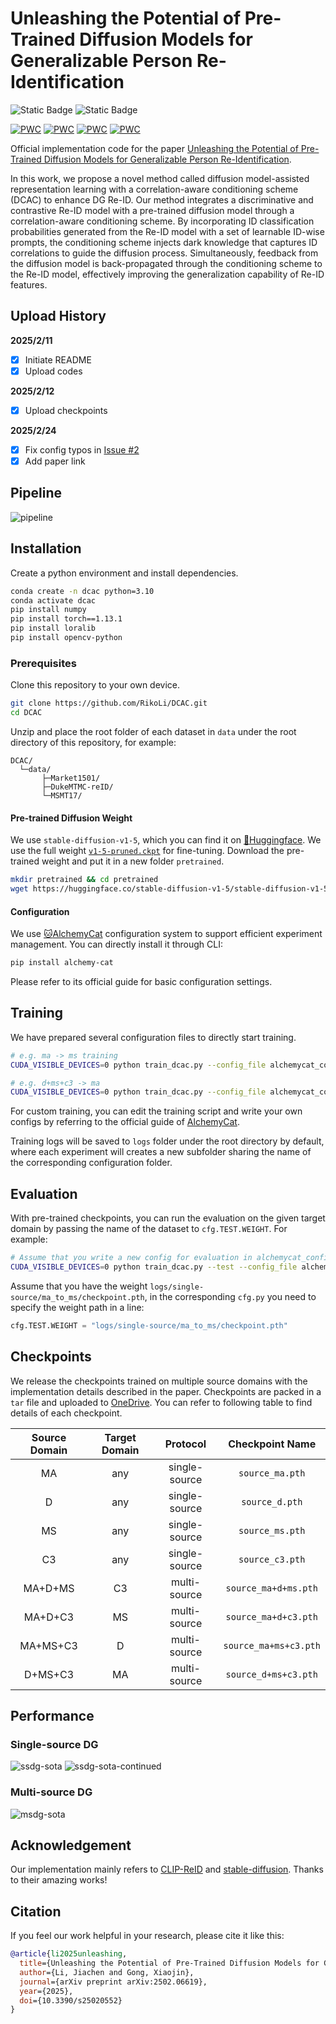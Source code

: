 # Unleashing the Potential of Pre-Trained Diffusion Models for Generalizable Person Re-Identification

![Static Badge](https://img.shields.io/badge/python-3.10-blue)
![Static Badge](https://img.shields.io/badge/torch-1.13.1-orange)

[![PWC](https://img.shields.io/endpoint.svg?url=https://paperswithcode.com/badge/unleashing-the-potential-of-pre-trained/generalizable-person-re-identification-on-21)](https://paperswithcode.com/sota/generalizable-person-re-identification-on-21?p=unleashing-the-potential-of-pre-trained)
[![PWC](https://img.shields.io/endpoint.svg?url=https://paperswithcode.com/badge/unleashing-the-potential-of-pre-trained/generalizable-person-re-identification-on-23)](https://paperswithcode.com/sota/generalizable-person-re-identification-on-23?p=unleashing-the-potential-of-pre-trained)
[![PWC](https://img.shields.io/endpoint.svg?url=https://paperswithcode.com/badge/unleashing-the-potential-of-pre-trained/generalizable-person-re-identification-on-22)](https://paperswithcode.com/sota/generalizable-person-re-identification-on-22?p=unleashing-the-potential-of-pre-trained)
[![PWC](https://img.shields.io/endpoint.svg?url=https://paperswithcode.com/badge/unleashing-the-potential-of-pre-trained/generalizable-person-re-identification-on-20)](https://paperswithcode.com/sota/generalizable-person-re-identification-on-20?p=unleashing-the-potential-of-pre-trained)


Official implementation code for the paper [Unleashing the Potential of Pre-Trained Diffusion Models for Generalizable Person Re-Identification](https://arxiv.org/abs/2502.06619).

In this work, we propose a novel method called diffusion model-assisted representation learning with a correlation-aware conditioning scheme (DCAC) to enhance DG Re-ID. Our method integrates a discriminative and contrastive Re-ID model with a pre-trained diffusion model through a correlation-aware conditioning scheme. By incorporating ID classification probabilities generated from the Re-ID model with a set of learnable ID-wise prompts, the conditioning scheme injects dark knowledge that captures ID correlations to guide the diffusion process. Simultaneously, feedback from the diffusion model is back-propagated through the conditioning scheme to the Re-ID model, effectively improving the generalization capability of Re-ID features.

## Upload History

**2025/2/11**

- [x] Initiate README
- [x] Upload codes

**2025/2/12**

- [x] Upload checkpoints

**2025/2/24**

- [x] Fix config typos in [Issue #2](https://github.com/RikoLi/DCAC/issues/2#issuecomment-2677366584)
- [x] Add paper link

## Pipeline

![pipeline](assets/pipeline.png)

## Installation

Create a python environment and install dependencies.

```bash
conda create -n dcac python=3.10
conda activate dcac
pip install numpy
pip install torch==1.13.1
pip install loralib
pip install opencv-python
```

### Prerequisites

Clone this repository to your own device.

```bash
git clone https://github.com/RikoLi/DCAC.git
cd DCAC
```

Unzip and place the root folder of each dataset in `data` under the root directory of this repository, for example:

```
DCAC/
  └─data/
       ├─Market1501/
       ├─DukeMTMC-reID/
       └─MSMT17/
```

#### Pre-trained Diffusion Weight

We use `stable-diffusion-v1-5`, which you can find it on [🤗Huggingface](https://huggingface.co/stable-diffusion-v1-5/stable-diffusion-v1-5). We use the full weight [`v1-5-pruned.ckpt`](https://huggingface.co/stable-diffusion-v1-5/stable-diffusion-v1-5/blob/main/v1-5-pruned.ckpt) for fine-tuning. Download the pre-trained weight and put it in a new folder `pretrained`.

```bash
mkdir pretrained && cd pretrained
wget https://huggingface.co/stable-diffusion-v1-5/stable-diffusion-v1-5/blob/main/v1-5-pruned.ckpt
```

#### Configuration

We use [:cat:AlchemyCat](https://github.com/HAL-42/AlchemyCat) configuration system to support efficient experiment management. You can directly install it through CLI:

```bash
pip install alchemy-cat
```

Please refer to its official guide for basic configuration settings.

## Training

We have prepared several configuration files to directly start training.

```bash
# e.g. ma -> ms training
CUDA_VISIBLE_DEVICES=0 python train_dcac.py --config_file alchemycat_configs/single-source/ma_to_ms/cfg.py

# e.g. d+ms+c3 -> ma
CUDA_VISIBLE_DEVICES=0 python train_dcac.py --config_file alchemycat_configs/multi-source/d+ms+c3_to_ma/cfg.py
```

For custom training, you can edit the training script and write your own configs by referring to the official guide of [AlchemyCat](https://github.com/HAL-42/AlchemyCat).

Training logs will be saved to `logs` folder under the root directory by default, where each experiment will creates a new subfolder sharing the name of the corresponding configuration folder.

## Evaluation

With pre-trained checkpoints, you can run the evaluation on the given target domain by passing the name of the dataset to `cfg.TEST.WEIGHT`. For example:

```bash
# Assume that you write a new config for evaluation in alchemycat_configs/test/cfg.py
CUDA_VISIBLE_DEVICES=0 python train_dcac.py --test --config_file alchemycat_configs/test/cfg.py
```

Assume that you have the weight `logs/single-source/ma_to_ms/checkpoint.pth`, in the corresponding `cfg.py` you need to specify the weight path in a line:

```python
cfg.TEST.WEIGHT = "logs/single-source/ma_to_ms/checkpoint.pth"
```

## Checkpoints

We release the checkpoints trained on multiple source domains with the implementation details described in the paper. Checkpoints are packed in a `tar` file and uploaded to [OneDrive](https://zjueducn-my.sharepoint.com/:u:/g/personal/hal_42_zju_edu_cn/EX31S3SEpdVDmGPWq6aT2_8BdlqUL-DzoUz7yrM5xyQx7w?e=Z0mmCL). You can refer to following table to find details of each checkpoint.

Source Domain | Target Domain | Protocol | Checkpoint Name
:--: | :--: | :--: | :--:
MA | any | single-source | `source_ma.pth`
D | any | single-source | `source_d.pth`
MS | any | single-source | `source_ms.pth`
C3 | any | single-source | `source_c3.pth`
MA+D+MS | C3 | multi-source | `source_ma+d+ms.pth`
MA+D+C3 | MS | multi-source |`source_ma+d+c3.pth`
MA+MS+C3 | D | multi-source |`source_ma+ms+c3.pth`
D+MS+C3 | MA | multi-source |`source_d+ms+c3.pth`

## Performance

### Single-source DG
![ssdg-sota](assets/ssdg-sota.png)
![ssdg-sota-continued](assets/ssdg-sota-continued.png)

### Multi-source DG
![msdg-sota](assets/msdg-sota.png)

## Acknowledgement

Our implementation mainly refers to [CLIP-ReID](https://github.com/Syliz517/CLIP-ReID) and [stable-diffusion](https://github.com/CompVis/stable-diffusion). Thanks to their amazing works!

## Citation

If you feel our work helpful in your research, please cite it like this:

```bibtex
@article{li2025unleashing,
  title={Unleashing the Potential of Pre-Trained Diffusion Models for Generalizable Person Re-Identification},
  author={Li, Jiachen and Gong, Xiaojin},
  journal={arXiv preprint arXiv:2502.06619},
  year={2025},
  doi={10.3390/s25020552}
}
```
